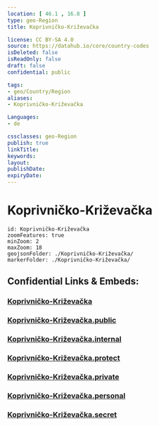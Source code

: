 ```yaml
---
location: [ 46.1 , 16.8 ] 
type: geo-Region
title: Koprivničko-Križevačka

license: CC BY-SA 4.0
source: https://datahub.io/core/country-codes
isDeleted: false
isReadOnly: false
draft: false
confidential: public

tags:
- geo/Country/Region
aliases:
- Koprivničko-Križevačka

Languages:
- de

cssclasses: geo-Region
publish: true
linkTitle: 
keywords: 
layout: 
publishDate: 
expiryDate: 
---
```


# Koprivničko-Križevačka

```leaflet
id: Koprivničko-Križevačka
zoomFeatures: true 
minZoom: 2 
maxZoom: 18
geojsonFolder: ./Koprivničko-Križevačka/
markerFolder: ./Koprivničko-Križevačka/
```


## Confidential Links & Embeds: 

### [Koprivničko-Križevačka](/_Standards/Earth/Continent/Europe/Europe~Central/Croatia/Counties/Koprivničko-Križevačka.md) 

### [Koprivničko-Križevačka.public](/_public/Earth/Continent/Europe/Europe~Central/Croatia/Counties/Koprivničko-Križevačka.public.md) 

### [Koprivničko-Križevačka.internal](/_internal/Earth/Continent/Europe/Europe~Central/Croatia/Counties/Koprivničko-Križevačka.internal.md) 

### [Koprivničko-Križevačka.protect](/_protect/Earth/Continent/Europe/Europe~Central/Croatia/Counties/Koprivničko-Križevačka.protect.md) 

### [Koprivničko-Križevačka.private](/_private/Earth/Continent/Europe/Europe~Central/Croatia/Counties/Koprivničko-Križevačka.private.md) 

### [Koprivničko-Križevačka.personal](/_personal/Earth/Continent/Europe/Europe~Central/Croatia/Counties/Koprivničko-Križevačka.personal.md) 

### [Koprivničko-Križevačka.secret](/_secret/Earth/Continent/Europe/Europe~Central/Croatia/Counties/Koprivničko-Križevačka.secret.md)

